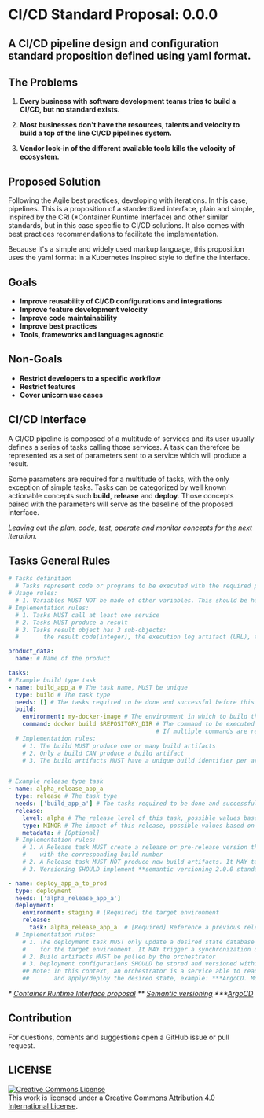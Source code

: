 # CI/CD Standard Proposal: 0.0.0

A CI/CD pipeline design and configuration standard proposition defined using yaml format.
---

## The Problems

1. **Every business with software development teams tries to build a CI/CD, but no standard exists.**

2. **Most businesses don't have the resources, talents and velocity to build a top of the line CI/CD pipelines system.**

3. **Vendor lock-in of the different available tools kills the velocity of ecosystem.**

## Proposed Solution

Following the Agile best practices, developing with iterations. In this case, pipelines. This is a proposition of a standerdized interface, plain and simple, inspired by the CRI (*Container Runtime Interface) and other similar standards, but in this case specific to CI/CD solutions. It also comes with best practices recommendations to facilitate the implementation.

Because it's a simple and widely used markup language, this proposition uses the yaml format in a Kubernetes inspired style to define the interface.

## Goals

- **Improve reusability of CI/CD configurations and integrations**
- **Improve feature development velocity**
- **Improve code maintainability**
- **Improve best practices**
- **Tools, frameworks and languages agnostic**

## Non-Goals

- **Restrict developers to a specific workflow**
- **Restrict features**
- **Cover unicorn use cases**

## CI/CD Interface

A CI/CD pipeline is composed of a multitude of services and its user usually defines a series of tasks calling those services. A task can therefore be represented as a set of parameters sent to a service which will produce a result.

Some parameters are required for a multitude of tasks, with the only exception of simple tasks. Tasks can be categorized by well known actionable concepts such **build**, **release** and **deploy**. Those concepts paired with the parameters will serve as the baseline of the proposed interface.

*Leaving out the plan, code, test, operate and monitor concepts for the next iteration.*

## Tasks General Rules

```yaml
# Tasks definition
  # Tasks represent code or programs to be executed with the required parameters
# Usage rules:
  # 1. Variables MUST NOT be made of other variables. This should be handled within the service integration
# Implementation rules:
  # 1. Tasks MUST call at least one service
  # 2. Tasks MUST produce a result
  # 3. Tasks result object has 3 sub-objects:
  #       the result code(integer), the execution log artifact (URL), the pipeline artifacts (URL)

product_data:
  name: # Name of the product

tasks:
# Example build type task
- name: build_app_a # The task name, MUST be unique
  type: build # The task type
  needs: [] # The tasks required to be done and successful before this one
  build:
    environment: my-docker-image # The environment in which to build the product
    command: docker build $REPOSITORY_DIR # The command to be executed to build the product
                                          # If multiple commands are required, then it should be a script
  # Implementation rules:
    # 1. The build MUST produce one or many build artifacts
    # 2. Only a build CAN produce a build artifact
    # 3. The build artifacts MUST have a unique build identifier per artifact, known as the build number


# Example release type task
- name: alpha_release_app_a
  type: release # The task type
  needs: ['build_app_a'] # The tasks required to be done and successful before this one
  release:
    level: alpha # The release level of this task, possible values based on **semantic versioning
    type: MINOR # The impact of this release, possible values based on **semantic versioning
    metadata: # [Optional]
  # Implementation rules:
    # 1. A Release task MUST create a release or pre-release version that will be associated
    #    with the corresponding build number
    # 2. A Release task MUST NOT produce new build artifacts. It MAY tag upstream build artifacts
    # 3. Versioning SHOULD implement **semantic versioning 2.0.0 standard

- name: deploy_app_a_to_prod
  type: deployment
  needs: ['alpha_release_app_a']
  deployment:
    environment: staging # [Required] the target environment
    release:
      task: alpha_release_app_a  # [Required] Reference a previous release task
  # Implementation rules:
    # 1. The deployment task MUST only update a desired state database (example: git repository)
    #    for the target environment. It MAY trigger a synchronization of the orchestrator with the database
    # 2. Build artifacts MUST be pulled by the orchestrator
    # 3. Deployment configurations SHOULD be stored and versioned within the deployed application's repository
    ## Note: In this context, an orchestrator is a service able to read the desired state database
    ##       and apply/deploy the desired state, example: ***ArgoCD. More on this topic in future article

```

*\* [Container Runtime Interface proposal](https://github.com/kubernetes/kubernetes/blob/release-1.5/docs/proposals/container-runtime-interface-v1.md)*
*\*\* [Semantic versioning](https://semver.org)*
*\*\*\*[ArgoCD](https://argo-cd.readthedocs.io/en/stable/)*
## Contribution

For questions, coments and suggestions open a GitHub issue or pull request.
## LICENSE
<a rel="license" href="http://creativecommons.org/licenses/by/4.0/"><img alt="Creative Commons License" style="border-width:0" src="https://i.creativecommons.org/l/by/4.0/80x15.png" /></a><br />This work is licensed under a <a rel="license" href="http://creativecommons.org/licenses/by/4.0/">Creative Commons Attribution 4.0 International License</a>.


